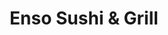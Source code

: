 ---
layout: place
title: "Enso Sushi & Grill"
permalink: /colorado/greenwood-village/enso-sushi-grill.html
stateAbbr: CO
stateName: Colorado
cityName: Greenwood Village
seo:
  name: "Enso Sushi & Grill"
  type: Restaurant
  links: https://www.ensosushigrill.com/?utm_source=gmb&utm_medium=website
description: "Enso Sushi & Grill serves delicious sushi in Greenwood Village, Colorado. Try fresh Japanese dishes for a great dining experience. Available for takeout, delivery, lunch, and dinner."
place_id: ChIJy08rT4OHbIcRkZYXu42cz_c
photos:
  - name: >-
      places/ChIJy08rT4OHbIcRkZYXu42cz_c/photos/AeeoHcKjdbIJAtMkRNuHm-xTs5rWh0dty5iRHs010HM8mDAqqMJX6PT1SIfCc3Yek3gWHvwe4-qdk2zcQ20NVD4MTyFu5FpjnSFMHVWZIqUls-Cj5XpI8TO5bzHshlMHHMsGyEyWQ7-Od32s1SC9SQvgkKOre8LO8hYrYCH5gCGKCCmQJE6re7Y1JboeVT21zM7hque2Sv5ZxejcYuqfx2s_JPMUOXpMZeTfnWqiuAae3Wr5m5dVUPyODGidd0wSFSRjkeH5uv__9OmslS3U7Z8JBhas8-gWVJ-PiCWIBnh8vTRC2A
    widthPx: 1702
    heightPx: 1276
    authorAttributions:
      - displayName: Enso Sushi & Grill
        uri: https://maps.google.com/maps/contrib/101750539236215818337
        photoUri: >-
          https://lh3.googleusercontent.com/a-/ALV-UjVC9T-p8XWdlgYm8a-dQ5sMAeZipg6EqI3InZC8bsddgyC2Pro=s100-p-k-no-mo
    flagContentUri: >-
      https://www.google.com/local/imagery/report/?cb_client=maps_api_places.places_api&image_key=!1e10!2sAF1QipMyR7IvN5jU1lMd9fo1IwHN1JKq7CK6pWAlUBhA&hl=en-US
    googleMapsUri: >-
      https://www.google.com/maps/place//data=!3m4!1e2!3m2!1sAF1QipMyR7IvN5jU1lMd9fo1IwHN1JKq7CK6pWAlUBhA!2e10!4m2!3m1!1s0x876c87834f2b4fcb:0xf7cf9c8dbb179691
  - name: >-
      places/ChIJy08rT4OHbIcRkZYXu42cz_c/photos/AeeoHcIVdF9eT1A_QgUPWfAXqS_WRThXmqtqu4YHJochitL2Ll1iZdx9oF7dODG7SJpxbeUEuAnwbXhMiN8zJVLj6AUnzKmiprsqVUZBJKKSYVYWC1QAG9Ute8xHejAhWkwWMDEeNcZlkRyjBR981hTkqV0-XL17jcR2ASrGVdO-TogOjmWezWrc4mii1REIUWbAS_TwAZx4K-Pb_kveNDtO45GCdWC5Vf_h7gjMOUEuIjeoXyUtp9WR_qGiwYLt0mRQnITT9jxuVNz3-JoJW_aNts1XdlqD9jDfAkNSBbyqCde-Eg
    widthPx: 4032
    heightPx: 2268
    authorAttributions:
      - displayName: Enso Sushi & Grill
        uri: https://maps.google.com/maps/contrib/101750539236215818337
        photoUri: >-
          https://lh3.googleusercontent.com/a-/ALV-UjVC9T-p8XWdlgYm8a-dQ5sMAeZipg6EqI3InZC8bsddgyC2Pro=s100-p-k-no-mo
    flagContentUri: >-
      https://www.google.com/local/imagery/report/?cb_client=maps_api_places.places_api&image_key=!1e10!2sAF1QipPWKUdfomNCivlT9aBOTnLnS5JNEgvuWO-SQYPy&hl=en-US
    googleMapsUri: >-
      https://www.google.com/maps/place//data=!3m4!1e2!3m2!1sAF1QipPWKUdfomNCivlT9aBOTnLnS5JNEgvuWO-SQYPy!2e10!4m2!3m1!1s0x876c87834f2b4fcb:0xf7cf9c8dbb179691
  - name: >-
      places/ChIJy08rT4OHbIcRkZYXu42cz_c/photos/AeeoHcIx8X4Qc0PGGgzdD0qme_CrUiPYhXPdWyc-ybOuuq5JKLgyj6aQXXHlzbT5OcgW86RscsJ196YKc-EFyWVkSx7mSHm_9iXBuX7-ubH0zS8mKHjrZZX_RKuIK17NWIADRpgSYno3DeIwIKZArg4cis483wvS9VAlJR4FqLQ2rbKmrgmehAORWnnPykJ_tlDi5sSxfDybr2HW5i-MI7NK_B3be_d7Kb4KOcRhwH1sHtBS7TuhoKdSLWEDS_LHke3zkXo1ICNr3TkwnKFU3hQB_WL4aIRBORmW7ieN6ccOy-e4ME6n3sAd3XM0X-VtTNiv8LNTTIHYLjqB2eBD_zOpRh11wxTNjd1bf1FYIuo-qr1d2qGvmXfI6kepVHurr6fvvcs6RzcFEQZMZSgYuD75Wr0EX1-fbaC9_zHJ661HfYo
    widthPx: 4000
    heightPx: 3000
    authorAttributions:
      - displayName: misti smith
        uri: https://maps.google.com/maps/contrib/104911175484662053708
        photoUri: >-
          https://lh3.googleusercontent.com/a-/ALV-UjXngTHcBXOZzzVxv69v92DBH_6fnfIkZ6vXa85Su_6h0Ne0whk=s100-p-k-no-mo
    flagContentUri: >-
      https://www.google.com/local/imagery/report/?cb_client=maps_api_places.places_api&image_key=!1e10!2sCIHM0ogKEICAgICvysOfWA&hl=en-US
    googleMapsUri: >-
      https://www.google.com/maps/place//data=!3m4!1e2!3m2!1sCIHM0ogKEICAgICvysOfWA!2e10!4m2!3m1!1s0x876c87834f2b4fcb:0xf7cf9c8dbb179691
  - name: >-
      places/ChIJy08rT4OHbIcRkZYXu42cz_c/photos/AeeoHcJPSkvtvNsczssp2SKNtL3agy3IWvZDxslVqD39U-TglTdLvIjmhzlk0_9WpWpC5vAbfHgZ3XxpAzKc2S5MIvA1XHD7epodCgHYcLZN-Wki9Vs5Igid-2JkOwh07n8OttbgAQqfoRCH1T1ofCseg25wxi2ezAUFj5P0O0lhODtmZvi87EGlgmk-4GCCxKWPRHWtJTzQfvLJFeKw01NLE7Ig8s1zJosEiLbfsuhjzzoqWBaiUcKcFn1pcvImQd8N9SpVUxrwm1yAinbz5A0hV_R5II2iiw3Iy-fQ1SRJAvrOSsaF8_rZBtOEq7lLFIqd6ZKpC0oA2ZbG0JW5Jav3zd436uGT1uDYvdvWKUm_GRuLYh3wpnWjI1jg3uUxc77Blv6u18LqO2n7nakIukttPQBeXY-4wz_dlfScJvSSghKesHc
    widthPx: 4000
    heightPx: 3000
    authorAttributions:
      - displayName: Mandy Ahlschwede
        uri: https://maps.google.com/maps/contrib/101287511698728657112
        photoUri: >-
          https://lh3.googleusercontent.com/a-/ALV-UjXkkoE-jr53eVwZYLEbaJf96OxE5fDDdhzWiAHAFZD1xLXhpCtMXA=s100-p-k-no-mo
    flagContentUri: >-
      https://www.google.com/local/imagery/report/?cb_client=maps_api_places.places_api&image_key=!1e10!2sCIHM0ogKEICAgIDNpuz79QE&hl=en-US
    googleMapsUri: >-
      https://www.google.com/maps/place//data=!3m4!1e2!3m2!1sCIHM0ogKEICAgIDNpuz79QE!2e10!4m2!3m1!1s0x876c87834f2b4fcb:0xf7cf9c8dbb179691
  - name: >-
      places/ChIJy08rT4OHbIcRkZYXu42cz_c/photos/AeeoHcKW_Hg8pygsWVAYGuaoJvBxddDD8e0CJSUvj1bv2nmyBPxVwoDah4BmQBkyMXu-cJJf-KFDEZlbe_zIK6eLTk0KKqaguXnca1Z1Da7GdLc5JLO_-_DmGSRuxBW8qtaWwrfgilnoIDIoR-dOVH1geItxCzRmYNPrTvXrdfRXvChwhS1ZeUmLw7Yyb_1BApgYg8eCUNVi51_NhG1zEbFjOoIuDlNC7Op1SgkrnPfeGVIlwf0D7eb3EmI_IRWQyIWUN0Bhamimp0IvGm38EXihyc2bLXKlhWqCHccUmzcSwf-Qp3E_szEra6F1MyjKRofHg1K-PyFGIcxLhr9JIoXbukHhw4guE-LyD5AbXMtcNq6mjozW2G9BatoEgbEfQ1Pim7g62S_o6RCn1bYKadMWAsqdZjr1cMVBFAapA43P7GVH-9Y
    widthPx: 4284
    heightPx: 4284
    authorAttributions:
      - displayName: Dalina Ho
        uri: https://maps.google.com/maps/contrib/115920129090367176506
        photoUri: >-
          https://lh3.googleusercontent.com/a-/ALV-UjXUs1oyV_gw56tdbS4-qoScy6VbINLQ-Ai6s4xnyGuMuN1fUOYr=s100-p-k-no-mo
    flagContentUri: >-
      https://www.google.com/local/imagery/report/?cb_client=maps_api_places.places_api&image_key=!1e10!2sCIHM0ogKEICAgMDAza_ExAE&hl=en-US
    googleMapsUri: >-
      https://www.google.com/maps/place//data=!3m4!1e2!3m2!1sCIHM0ogKEICAgMDAza_ExAE!2e10!4m2!3m1!1s0x876c87834f2b4fcb:0xf7cf9c8dbb179691
  - name: >-
      places/ChIJy08rT4OHbIcRkZYXu42cz_c/photos/AeeoHcJyuct44W5AZXA0z66Vh0iMscbJv-1FLip_Mrt2IQ-Eqm5V13JYCEp0XKdCsGr6Rh_lwbT2x7od_bE6ccLgLO5XHTFpmSO_Q5so8SNIPOJDxtkP3xYqCdXWosyu5q2KqAz3FLkPlmIaB_Xze3HLIyBNBSA9ORPDdubTz2S2_imutTEF40uBjfXdN46gFZJLdxsxwwzY4CvySs-nBzqmBH_LT5lGklhqA7voH6TOhUlyNsxudtkTH38P2odnVGeVgbg5Yr4M6hR8V39hky7E73A2WuyzKXfNEuBGAobybmVqzA
    widthPx: 550
    heightPx: 440
    authorAttributions:
      - displayName: Enso Sushi & Grill
        uri: https://maps.google.com/maps/contrib/101750539236215818337
        photoUri: >-
          https://lh3.googleusercontent.com/a-/ALV-UjVC9T-p8XWdlgYm8a-dQ5sMAeZipg6EqI3InZC8bsddgyC2Pro=s100-p-k-no-mo
    flagContentUri: >-
      https://www.google.com/local/imagery/report/?cb_client=maps_api_places.places_api&image_key=!1e10!2sAF1QipMJGWMMxjzCMoB0JdxgnABBBpxBEwRZu39ygTfz&hl=en-US
    googleMapsUri: >-
      https://www.google.com/maps/place//data=!3m4!1e2!3m2!1sAF1QipMJGWMMxjzCMoB0JdxgnABBBpxBEwRZu39ygTfz!2e10!4m2!3m1!1s0x876c87834f2b4fcb:0xf7cf9c8dbb179691
  - name: >-
      places/ChIJy08rT4OHbIcRkZYXu42cz_c/photos/AeeoHcJqI4m5KSbiVsalrzfhyVWGfKWEDL1ZPh3sG5tqVBD0fWn7XEIodX5frKLQAiSiINRbFm9ntVAsWVefhF1l6yrqPTrDm2RnJSRf4w8rq0ZLLY_fMwGlSAQY7Ao6K67-SrTM1kejIUatkHC1poEdcqNCrKSa5XTwHAFCOArhsIhF5a-vVK6SJ3vAZlx1ILlT0H3FUvnsiAnnza_TWI7H8Wr8it3Y22tjw4KafYgHgLWPRLpSMDNSBoIihUlwUtYDf2zhZIg24Vuj8S56B4BraJUYBrL72NuQ2nl7EKpmF-rjKg
    widthPx: 1702
    heightPx: 1276
    authorAttributions:
      - displayName: Enso Sushi & Grill
        uri: https://maps.google.com/maps/contrib/101750539236215818337
        photoUri: >-
          https://lh3.googleusercontent.com/a-/ALV-UjVC9T-p8XWdlgYm8a-dQ5sMAeZipg6EqI3InZC8bsddgyC2Pro=s100-p-k-no-mo
    flagContentUri: >-
      https://www.google.com/local/imagery/report/?cb_client=maps_api_places.places_api&image_key=!1e10!2sAF1QipP04MIpGT6QiX-ZnPQ32kRsEEpyVz48OWrP6bd7&hl=en-US
    googleMapsUri: >-
      https://www.google.com/maps/place//data=!3m4!1e2!3m2!1sAF1QipP04MIpGT6QiX-ZnPQ32kRsEEpyVz48OWrP6bd7!2e10!4m2!3m1!1s0x876c87834f2b4fcb:0xf7cf9c8dbb179691
  - name: >-
      places/ChIJy08rT4OHbIcRkZYXu42cz_c/photos/AeeoHcIfzXLtpyJAKErWYQkFu8-essgweoiJCT-DODwKgh8V2r5mqS_17p-qaWioJ43IU_sQ6dTi5uFV7ZhwnjO873MxZ-KyznmhsHBERKE5jW_m2xcJlBdcw4i-HFOrR2D3dfwR764X_tRF0l4VcXZfDzY9gZ3qUcldAZNkvJox-Pz_yX_mOo5NjQwqOGXF-JqAvjRg9tggn5ZO9AZ08pEcvJrTeWtzIvg6VTYVjNBtJlYPRMeGJycHOs1MiHlOMXIPX3VslPX_Iox4mg_psenD8xxTMD_NGZ8pmHT8c-oh_QPTbE_lePXm-DIu7BQKXzigGcfN_UHLV-pxgPZ-_AasyrB615hpG6HIjZIBGAYhRsj6I8V8Uv2A8s1AaFcn0uMAoWYHPqnK3OD7z_zGb_yOyWCj-ppG4OeYKeP2ksLmYqfPY96w
    widthPx: 3000
    heightPx: 4000
    authorAttributions:
      - displayName: Arturo Ruiz
        uri: https://maps.google.com/maps/contrib/105422387732279145896
        photoUri: >-
          https://lh3.googleusercontent.com/a/ACg8ocI3drrVgUvBqpyfWJhqYIYYRy1OU-MNmdMhB8D5_yj-_-ChCQ=s100-p-k-no-mo
    flagContentUri: >-
      https://www.google.com/local/imagery/report/?cb_client=maps_api_places.places_api&image_key=!1e10!2sCIHM0ogKEICAgICf5LGXlQE&hl=en-US
    googleMapsUri: >-
      https://www.google.com/maps/place//data=!3m4!1e2!3m2!1sCIHM0ogKEICAgICf5LGXlQE!2e10!4m2!3m1!1s0x876c87834f2b4fcb:0xf7cf9c8dbb179691
  - name: >-
      places/ChIJy08rT4OHbIcRkZYXu42cz_c/photos/AeeoHcLsWaz_m_WC2bFkif8Fkk3-aXjLzMU1imhk-bQDStTU5PVwCaMYtaO1MK9NtA1yDh3_yQWA3P86_1ZhAxkuuAjdaB75NDWrk_f9N7ueA7rXzHN2NvlsOpd4_2Izoq1umsZcFcuBUHDVHoDJIzXughd0JVojEz1cM3B9SsQhTk2Uf5FkNnyIH3tP9qPiPVZ3-OLw5gsdAqppwiZKzZfT0PNgvg2S6VXuzLH7Wb_YuGNZTURVl3CX7FQb5QH0oeV5ySnW999nQwALgYcu_s_eQOJRoezqIqeyZLLgb8AAnrMGiVF-kGgBbE4ySyd-iRy72ZGXv9AWSDfTy81aSWsK8h0ja0wH82C_yqX0rjISOl8kZTawJS_xPI7dSIG31M5XUg6DtoKqCu2qIiy79XF5cXz6vcyvREjEAWu8y3AK3cE
    widthPx: 4000
    heightPx: 3000
    authorAttributions:
      - displayName: S W
        uri: https://maps.google.com/maps/contrib/109094563274336676856
        photoUri: >-
          https://lh3.googleusercontent.com/a-/ALV-UjUpwRkc9oYZNKRrjr69YyJzUizZZGvE7gN5xoTjqoiJ4tUA5sG-cw=s100-p-k-no-mo
    flagContentUri: >-
      https://www.google.com/local/imagery/report/?cb_client=maps_api_places.places_api&image_key=!1e10!2sCIHM0ogKEICAgMCAr9PXJA&hl=en-US
    googleMapsUri: >-
      https://www.google.com/maps/place//data=!3m4!1e2!3m2!1sCIHM0ogKEICAgMCAr9PXJA!2e10!4m2!3m1!1s0x876c87834f2b4fcb:0xf7cf9c8dbb179691
  - name: >-
      places/ChIJy08rT4OHbIcRkZYXu42cz_c/photos/AeeoHcIzD7c92CIg_0chphAOgSd9Mjj6dNHJdSRL3FCFjMjRo4DmRiujQd0f2k2D4xqdXdhb5lr0NdNC2KZLtpFHkrtGp4UNDtiM2l44g2d3s5n3cqRT6_VuzGiyEPTQ0PMbjjPkr1yLiaqHRjpHudm4vsjyo3mI0se4qrP1KKv6Sf-fzEdU7bmUZDfY6BAE5iyhMFtMmlLmzqLuBa7knLq0NOA_xvGsrwzRg69shQQDHkvI3py1OGyBkdQzu05QRbDttv3NrQeqYxFinx8OHkPW1Wi_sMdcCfvruGi77_HQW6hoJ7hln_91UovlJ1wl-hJcIhBMPBIEbOioCNy9GnZfuHbXy-fWTEXVnnVQcAaBo57A7oW0MnuhMpl7Ygx57pzSXqn7c5XIWW6uFWi0DOMBzFi1r2dSPPlcWXTtVRWShiZw0w5A
    widthPx: 4800
    heightPx: 2905
    authorAttributions:
      - displayName: Victor Hugo Otalora
        uri: https://maps.google.com/maps/contrib/102719002143686785565
        photoUri: >-
          https://lh3.googleusercontent.com/a/ACg8ocIBPz0zLasI5cx9pDSR-f9zjFQqXwhLZcFU6zJvsw02jU-Plg=s100-p-k-no-mo
    flagContentUri: >-
      https://www.google.com/local/imagery/report/?cb_client=maps_api_places.places_api&image_key=!1e10!2sCIHM0ogKEICAgIDnkZOEkAE&hl=en-US
    googleMapsUri: >-
      https://www.google.com/maps/place//data=!3m4!1e2!3m2!1sCIHM0ogKEICAgIDnkZOEkAE!2e10!4m2!3m1!1s0x876c87834f2b4fcb:0xf7cf9c8dbb179691
address: 8000 E Belleview Ave D50, Greenwood Village, CO 80111, USA
street: 8000 E Belleview Ave D50
city: Greenwood Village
state: CO
zip: '80111'
country: USA
neighborhood: Denver Tech Center
latitude: '39.622471'
longitude: '-104.895766'
accessibility_options:
  wheelchairAccessibleParking: true
  wheelchairAccessibleEntrance: true
  wheelchairAccessibleRestroom: true
  wheelchairAccessibleSeating: true
business_status: OPERATIONAL
name: Enso Sushi & Grill
google_maps_links:
  directionsUri: >-
    https://www.google.com/maps/dir//''/data=!4m7!4m6!1m1!4e2!1m2!1m1!1s0x876c87834f2b4fcb:0xf7cf9c8dbb179691!3e0
  placeUri: https://maps.google.com/?cid=17856663180090513041
  writeAReviewUri: >-
    https://www.google.com/maps/place//data=!4m3!3m2!1s0x876c87834f2b4fcb:0xf7cf9c8dbb179691!12e1
  reviewsUri: >-
    https://www.google.com/maps/place//data=!4m4!3m3!1s0x876c87834f2b4fcb:0xf7cf9c8dbb179691!9m1!1b1
  photosUri: >-
    https://www.google.com/maps/place//data=!4m3!3m2!1s0x876c87834f2b4fcb:0xf7cf9c8dbb179691!10e5
primary_type: Japanese Restaurant
opening_hours:
  regular: null
  current: null
secondary_opening_hours:
  regular:
    weekdayDescriptions: null
    type: null
  current:
    weekdayDescriptions: null
    type: null
phone: (303) 955-0868
price_level: PRICE_LEVEL_MODERATE
price_range: null
rating: '4.6'
rating_count: 314
website: https://www.ensosushigrill.com/?utm_source=gmb&utm_medium=website
reviews:
  - name: >-
      places/ChIJy08rT4OHbIcRkZYXu42cz_c/reviews/ChZDSUhNMG9nS0VJQ0FnTUNBcjlQTEpnEAE
    relativePublishTimeDescription: 2 months ago
    rating: 5
    text:
      text: >-
        It was an unbelievably excellent meal. From start to finish. The staff
        was so kind and attentive. And the food was so good. The cuts of fish
        were beautiful and perfect. They have a lot of high-end deliciousness.
        Enso Sushi is a great place to go if you want to have an elevated
        Japanese meal. I loved my Lobster miso and they had Toro and the most
        beautiful cuts from excellent sushi chefs. They went above and beyond to
        give us an amazing meal. The Miso black cod was delicious as well. And I
        have had that dish at Nobu and I also make a delicious miso glaze as
        well haha. But the fish was melt in your mouth. The only thing that I
        would even have a teensy tiny suggestion about would be the
        accoutrements for the cod didn't really match the flavor profile in my
        opinion but the green beans and tomatoes were still good, they just felt
        a little out of place. And the ice cream at the end was a little hard.
        I'm not even really complaining just because a lot of Japanese
        restaurants don't even bother to have a desert on the menu so I really
        appreciate that as an option however the ice cream and mochi we're
        frozen a little bit harder than would be ideal. If you are really
        serious about dessert you would have a special freezer that is set a
        little bit lower so that is definitely asking a lot I know most
        restaurants don't have separate freezers just for their ice cream so no
        worries haha. But I personally would probably skip the fried ice cream
        next time and my daughter isn't too picky about the mochi but it was
        hard as well. However like I said a lot of Japanese restaurants don't
        even offer dessert so I'm grateful to have options and they will satiate
        a sweet tooth if you have one at the end of your meal. All in all the
        fish was to die for. The presentation was beautiful. The staff was kind
        and so fast to put in our orders and get our food. And the sushi chefs
        did an impeccable job with beautiful cuts for those fish. I would eat
        that everyday if I could haha. Highly recommended to anyone who has
        taste buds. If you have never had Japanese food you should give it a
        whirl because it is one of the best cuisines in the world. And Enso
        Sushi and Grill is a great place to try it out. Also recommended for
        fans of fine dining. Their food is outstanding.
      languageCode: en
    originalText:
      text: >-
        It was an unbelievably excellent meal. From start to finish. The staff
        was so kind and attentive. And the food was so good. The cuts of fish
        were beautiful and perfect. They have a lot of high-end deliciousness.
        Enso Sushi is a great place to go if you want to have an elevated
        Japanese meal. I loved my Lobster miso and they had Toro and the most
        beautiful cuts from excellent sushi chefs. They went above and beyond to
        give us an amazing meal. The Miso black cod was delicious as well. And I
        have had that dish at Nobu and I also make a delicious miso glaze as
        well haha. But the fish was melt in your mouth. The only thing that I
        would even have a teensy tiny suggestion about would be the
        accoutrements for the cod didn't really match the flavor profile in my
        opinion but the green beans and tomatoes were still good, they just felt
        a little out of place. And the ice cream at the end was a little hard.
        I'm not even really complaining just because a lot of Japanese
        restaurants don't even bother to have a desert on the menu so I really
        appreciate that as an option however the ice cream and mochi we're
        frozen a little bit harder than would be ideal. If you are really
        serious about dessert you would have a special freezer that is set a
        little bit lower so that is definitely asking a lot I know most
        restaurants don't have separate freezers just for their ice cream so no
        worries haha. But I personally would probably skip the fried ice cream
        next time and my daughter isn't too picky about the mochi but it was
        hard as well. However like I said a lot of Japanese restaurants don't
        even offer dessert so I'm grateful to have options and they will satiate
        a sweet tooth if you have one at the end of your meal. All in all the
        fish was to die for. The presentation was beautiful. The staff was kind
        and so fast to put in our orders and get our food. And the sushi chefs
        did an impeccable job with beautiful cuts for those fish. I would eat
        that everyday if I could haha. Highly recommended to anyone who has
        taste buds. If you have never had Japanese food you should give it a
        whirl because it is one of the best cuisines in the world. And Enso
        Sushi and Grill is a great place to try it out. Also recommended for
        fans of fine dining. Their food is outstanding.
      languageCode: en
    authorAttribution:
      displayName: S W
      uri: https://www.google.com/maps/contrib/109094563274336676856/reviews
      photoUri: >-
        https://lh3.googleusercontent.com/a-/ALV-UjUpwRkc9oYZNKRrjr69YyJzUizZZGvE7gN5xoTjqoiJ4tUA5sG-cw=s128-c0x00000000-cc-rp-mo-ba5
    publishTime: '2025-02-05T14:37:47.012466Z'
    flagContentUri: >-
      https://www.google.com/local/review/rap/report?postId=ChZDSUhNMG9nS0VJQ0FnTUNBcjlQTEpnEAE&d=17924085&t=1
    googleMapsUri: >-
      https://www.google.com/maps/reviews/data=!4m6!14m5!1m4!2m3!1sChZDSUhNMG9nS0VJQ0FnTUNBcjlQTEpnEAE!2m1!1s0x876c87834f2b4fcb:0xf7cf9c8dbb179691
  - name: >-
      places/ChIJy08rT4OHbIcRkZYXu42cz_c/reviews/ChZDSUhNMG9nS0VJQ0FnSUROcHV6N05REAE
    relativePublishTimeDescription: a year ago
    rating: 5
    text:
      text: >-
        Fantastic sushi 🍣 loved EVERYTHING we tried! So many unique flavors and
        special rolls. Fish was beautiful, fresh! Service outstanding. Loved the
        vibe and ambiance! We will definitely be back. Alex made our night with
        excellent recommendations and a special item not on the menu! Thanks for
        making all our sushi dreams come true, Enso Sushi!
      languageCode: en
    originalText:
      text: >-
        Fantastic sushi 🍣 loved EVERYTHING we tried! So many unique flavors and
        special rolls. Fish was beautiful, fresh! Service outstanding. Loved the
        vibe and ambiance! We will definitely be back. Alex made our night with
        excellent recommendations and a special item not on the menu! Thanks for
        making all our sushi dreams come true, Enso Sushi!
      languageCode: en
    authorAttribution:
      displayName: Mandy Ahlschwede
      uri: https://www.google.com/maps/contrib/101287511698728657112/reviews
      photoUri: >-
        https://lh3.googleusercontent.com/a-/ALV-UjXkkoE-jr53eVwZYLEbaJf96OxE5fDDdhzWiAHAFZD1xLXhpCtMXA=s128-c0x00000000-cc-rp-mo-ba2
    publishTime: '2024-01-22T03:33:09.349200Z'
    flagContentUri: >-
      https://www.google.com/local/review/rap/report?postId=ChZDSUhNMG9nS0VJQ0FnSUROcHV6N05REAE&d=17924085&t=1
    googleMapsUri: >-
      https://www.google.com/maps/reviews/data=!4m6!14m5!1m4!2m3!1sChZDSUhNMG9nS0VJQ0FnSUROcHV6N05REAE!2m1!1s0x876c87834f2b4fcb:0xf7cf9c8dbb179691
  - name: >-
      places/ChIJy08rT4OHbIcRkZYXu42cz_c/reviews/ChZDSUhNMG9nS0VJQ0FnSURfOGVhd0FnEAE
    relativePublishTimeDescription: 2 months ago
    rating: 5
    text:
      text: >-
        Their toro trio roll was so yummy!! Really good quality sushi, yes it's
        not cheap but you're paying for quality in a landlocked state.
      languageCode: en
    originalText:
      text: >-
        Their toro trio roll was so yummy!! Really good quality sushi, yes it's
        not cheap but you're paying for quality in a landlocked state.
      languageCode: en
    authorAttribution:
      displayName: Heather F
      uri: https://www.google.com/maps/contrib/109809272966155989519/reviews
      photoUri: >-
        https://lh3.googleusercontent.com/a-/ALV-UjUiTxbqLKwlLAgL__6_lBly2jMJt3Of-vY9etdDOzW7FAw3-siuUQ=s128-c0x00000000-cc-rp-mo-ba3
    publishTime: '2025-01-25T02:56:05.377046Z'
    flagContentUri: >-
      https://www.google.com/local/review/rap/report?postId=ChZDSUhNMG9nS0VJQ0FnSURfOGVhd0FnEAE&d=17924085&t=1
    googleMapsUri: >-
      https://www.google.com/maps/reviews/data=!4m6!14m5!1m4!2m3!1sChZDSUhNMG9nS0VJQ0FnSURfOGVhd0FnEAE!2m1!1s0x876c87834f2b4fcb:0xf7cf9c8dbb179691
  - name: >-
      places/ChIJy08rT4OHbIcRkZYXu42cz_c/reviews/ChZDSUhNMG9nS0VJQ0FnSURua1pPRUlBEAE
    relativePublishTimeDescription: 6 months ago
    rating: 5
    text:
      text: >-
        Food was phenomenal! Alex, our server was also great with us. Family
        friendly and kids lunch boxes. 100% recommended.
      languageCode: en
    originalText:
      text: >-
        Food was phenomenal! Alex, our server was also great with us. Family
        friendly and kids lunch boxes. 100% recommended.
      languageCode: en
    authorAttribution:
      displayName: Victor Hugo Otalora
      uri: https://www.google.com/maps/contrib/102719002143686785565/reviews
      photoUri: >-
        https://lh3.googleusercontent.com/a/ACg8ocIBPz0zLasI5cx9pDSR-f9zjFQqXwhLZcFU6zJvsw02jU-Plg=s128-c0x00000000-cc-rp-mo-ba3
    publishTime: '2024-10-06T21:02:53.124437Z'
    flagContentUri: >-
      https://www.google.com/local/review/rap/report?postId=ChZDSUhNMG9nS0VJQ0FnSURua1pPRUlBEAE&d=17924085&t=1
    googleMapsUri: >-
      https://www.google.com/maps/reviews/data=!4m6!14m5!1m4!2m3!1sChZDSUhNMG9nS0VJQ0FnSURua1pPRUlBEAE!2m1!1s0x876c87834f2b4fcb:0xf7cf9c8dbb179691
  - name: >-
      places/ChIJy08rT4OHbIcRkZYXu42cz_c/reviews/ChZDSUhNMG9nS0VJQ0FnSURmN05MZUh3EAE
    relativePublishTimeDescription: 3 months ago
    rating: 5
    text:
      text: >-
        Enso Sushi is delightful! From the moment I walked in the door Alex the
        host and server was attentive, friendly, and very helpful when it came
        to ordering! Food is delicious! The fish is some of the best sushi I've
        had and there are things on this menu that are unique and special I
        think to this place alone. My husband and I got there plenty early which
        was great because it did fill up fast! If you've never been here you
        must go! Enjoy your fish-tastic experience!!😘
      languageCode: en
    originalText:
      text: >-
        Enso Sushi is delightful! From the moment I walked in the door Alex the
        host and server was attentive, friendly, and very helpful when it came
        to ordering! Food is delicious! The fish is some of the best sushi I've
        had and there are things on this menu that are unique and special I
        think to this place alone. My husband and I got there plenty early which
        was great because it did fill up fast! If you've never been here you
        must go! Enjoy your fish-tastic experience!!😘
      languageCode: en
    authorAttribution:
      displayName: Heather Willson
      uri: https://www.google.com/maps/contrib/110286180198478748016/reviews
      photoUri: >-
        https://lh3.googleusercontent.com/a-/ALV-UjWfEiDcuYSjmo6FCu1nFyn9Hm4z_Y_ZquBqwcB5qOv2LqRRebdwiQ=s128-c0x00000000-cc-rp-mo-ba5
    publishTime: '2025-01-04T13:56:23.288892Z'
    flagContentUri: >-
      https://www.google.com/local/review/rap/report?postId=ChZDSUhNMG9nS0VJQ0FnSURmN05MZUh3EAE&d=17924085&t=1
    googleMapsUri: >-
      https://www.google.com/maps/reviews/data=!4m6!14m5!1m4!2m3!1sChZDSUhNMG9nS0VJQ0FnSURmN05MZUh3EAE!2m1!1s0x876c87834f2b4fcb:0xf7cf9c8dbb179691
parking_options:
  freeParkingLot: true
  freeStreetParking: true
  valetParking: false
payment_options:
  acceptsCreditCards: true
  acceptsDebitCards: true
  acceptsCashOnly: false
  acceptsNfc: true
allow_dogs: null
curbside_pickup: true
delivery: true
dine_in: true
good_for_children: true
good_for_groups: true
good_for_sports: false
live_music: false
menu_for_children: true
outdoor_seating: null
reservable: true
restroom: true
serves_beer: true
serves_breakfast: null
serves_brunch: false
serves_cocktails: true
serves_coffee: null
serves_dinner: true
serves_dessert: true
serves_lunch: true
serves_vegetarian_food: true
serves_wine: true
takeout: true
summary: null

---